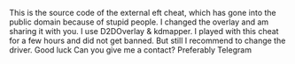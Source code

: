 This is the source code of the external eft cheat, which has gone into the public domain because of stupid people. 
I changed the overlay and am sharing it with you. I use D2DOverlay & kdmapper. 
I played with this cheat for a few hours and did not get banned. 
But still I recommend to change the driver. Good luck
Can you give me a contact? Preferably Telegram
